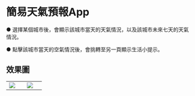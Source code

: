 # 簡易天氣預報App
● 選擇某個城市後，會顯示該城市當天的天氣情況，以及該城市未來七天的天氣情況。

● 點擊該城市當天的空氣情況後，會挑轉至另一頁顯示生活小提示。

## 效果圖
<table width="100%" align="center">
  <tr>
  <td><img src="https://s2.loli.net/2022/08/02/6EtpcXqlMTFh5af.jpg"><td/>
  <td><img src="https://s2.loli.net/2022/08/02/Q9aT4Uxs8z2KZyJ.jpg"><td/>
  </tr>
</table>






